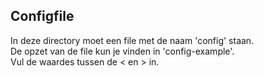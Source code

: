 ## Configfile
In deze directory moet een file met de naam 'config' staan.  
De opzet van de file kun je vinden in 'config-example'.  
Vul de waardes tussen de < en > in.
